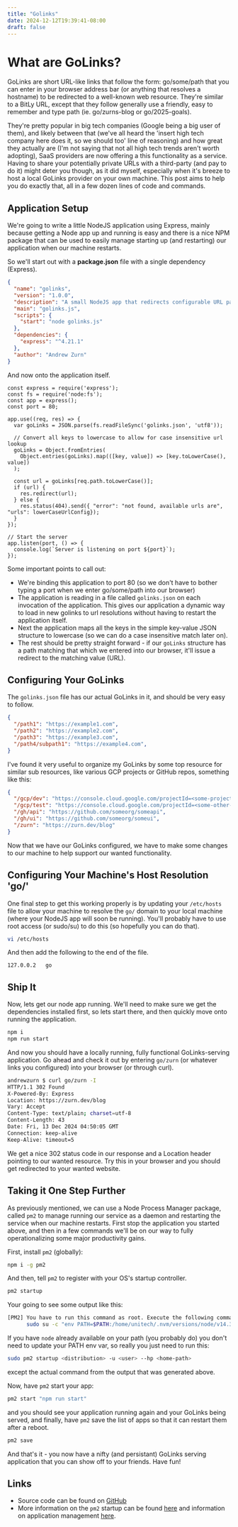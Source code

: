 ```yaml
---
title: "Golinks"
date: 2024-12-12T19:39:41-08:00
draft: false
---
```

# What are GoLinks?

GoLinks are short URL-like links that follow the form: go/some/path that you can enter in your browser address bar 
(or anything that resolves a hostname) to be redirected to a well-known web resource. They're similar to a BitLy URL, except that 
they follow generally use a friendly, easy to remember and type path (ie. go/zurns-blog or go/2025-goals).

They're pretty popular in big tech companies (Google being a big user of them), and likely between that (we've all heard the 
'insert high tech company here does it, so we should too' line of reasoning) and how great they actually are (I'm not saying 
that not all high tech trends aren't worth adopting), SaaS providers are now offering a this functionality as a service. Having 
to share your potentially private URLs with a third-party (and pay to do it) might deter you though, as it did myself, especially 
when it's breeze to host a local GoLinks provider on your own machine. This post aims to help you do exactly that, all in a few 
dozen lines of code and commands.

## Application Setup
We're going to write a little NodeJS application using Express, mainly because getting a Node app up and running is easy 
and there is a nice NPM package that can be used to easily manage starting up (and restarting) our application when our machine
restarts.

So we'll start out with a **package.json** file with a single dependency (Express).
```json
{
  "name": "golinks",
  "version": "1.0.0",
  "description": "A small NodeJS app that redirects configurable URL paths to a well-known web resource",
  "main": "golinks.js",
  "scripts": {
    "start": "node golinks.js"
  },
  "dependencies": {
    "express": "^4.21.1"
  },
  "author": "Andrew Zurn"
}
```

And now onto the application itself.
```node
const express = require('express');
const fs = require('node:fs');
const app = express();
const port = 80;

app.use((req, res) => {
  var goLinks = JSON.parse(fs.readFileSync('golinks.json', 'utf8'));

  // Convert all keys to lowercase to allow for case insensitive url lookup
  goLinks = Object.fromEntries(
    Object.entries(goLinks).map(([key, value]) => [key.toLowerCase(), value])
  );

  const url = goLinks[req.path.toLowerCase()];
  if (url) {
    res.redirect(url);
  } else {
    res.status(404).send({ "error": "not found, available urls are", "urls": lowerCaseUrlConfig});
  }
});

// Start the server
app.listen(port, () => {
  console.log(`Server is listening on port ${port}`);
});
```

Some important points to call out:

* We're binding this application to port 80 (so we don't have to bother typing a port when we enter go/some/path into our browser)
* The application is reading in a file called `golinks.json` on each invocation of the application. This gives our application a dynamic way to load in new golinks to url resolutions without having to restart the application itself.
* Next the application maps all the keys in the simple key-value JSON structure to lowercase (so we can do a case insensitive match later on).
* The rest should be pretty straight forward - if our `goLinks` structure has a path matching that which we entered into our browser, it'll issue a redirect to the matching value (URL).

## Configuring Your GoLinks
The `golinks.json` file has our actual GoLinks in it, and should be very easy to follow.
```json
{
  "/path1": "https://example1.com",
  "/path2": "https://example2.com",
  "/path3": "https://example3.com",
  "/path4/subpath1": "https://example4.com",
}
```

I've found it very useful to organize my GoLinks by some top resource for similar sub resources, like 
various GCP projects or GitHub repos, something like this:
```json
{
  "/gcp/dev": "https://console.cloud.google.com/projectId=<some-project-id>",
  "/gcp/test": "https://console.cloud.google.com/projectId=<some-other-project-id>",
  "/gh/api": "https://github.com/someorg/someapi",
  "/gh/ui": "https://github.com/someorg/someui",
  "/zurn": "https://zurn.dev/blog"
}
```

Now that we have our GoLinks configured, we have to make some changes to our machine to help support our wanted functionality.

## Configuring Your Machine's Host Resolution 'go/'

One final step to get this working properly is by updating your `/etc/hosts` file to allow your machine 
to resolve the `go/` domain to your local machine (where your NodeJS app will soon be running). You'll 
probably have to use root access (or sudo/su) to do this (so hopefully you can do that).

```bash
vi /etc/hosts
```

And then add the following to the end of the file.
```text
127.0.0.2   go
```

## Ship It

Now, lets get our node app running. We'll need to make sure we get the dependencies installed first, 
so lets start there, and then quickly move onto running the application.
```bash
npm i
npm run start
```

And now you should have a locally running, fully functional GoLinks-serving application. Go ahead and check 
it out by entering `go/zurn` (or whatever links you configured) into your browser (or through curl).

```bash
andrewzurn $ curl go/zurn -I
HTTP/1.1 302 Found
X-Powered-By: Express
Location: https://zurn.dev/blog
Vary: Accept
Content-Type: text/plain; charset=utf-8
Content-Length: 43
Date: Fri, 13 Dec 2024 04:50:05 GMT
Connection: keep-alive
Keep-Alive: timeout=5
```

We get a nice 302 status code in our response and a Location header pointing to our wanted resource. 
Try this in your browser and you should get redirected to your wanted website.

## Taking it One Step Further

As previously mentioned, we can use a Node Process Manager package, called `pm2` to manage running our 
service as a daemon and restarting the service when our machine restarts. First stop the application 
you started above, and then in a few commands we'll be on our way to fully operationalizing some 
major productivity gains.

First, install `pm2` (globally):
```bash
npm i -g pm2
```

And then, tell `pm2` to register with your OS's startup controller.
```bash
pm2 startup
```

Your going to see some output like this:
```bash
[PM2] You have to run this command as root. Execute the following command:
      sudo su -c "env PATH=$PATH:/home/unitech/.nvm/versions/node/v14.3/bin pm2 startup <distribution> -u <user> --hp <home-path>
```

If you have `node` already available on your path (you probably do) you don't need to update your PATH env var, so really you just need to run this:
```bash
sudo pm2 startup <distribution> -u <user> --hp <home-path>
```
except the actual command from the output that was generated above.

Now, have `pm2` start your app:
```bash
pm2 start "npm run start"
```

and you should see your application running again and your GoLinks being served, and finally, have 
`pm2` save the list of apps so that it can restart them after a reboot.
```bash
pm2 save
```

And that's it - you now have a nifty (and persistant) GoLinks serving application that you can show off to your friends. Have fun!

## Links

* Source code can be found on [GitHub](https://github.com/AndrewZurn/golinks)
* More information on the `pm2` startup can be found [here](https://pm2.keymetrics.io/docs/usage/startup/) and information on application management [here](https://pm2.keymetrics.io/docs/usage/process-management/).
